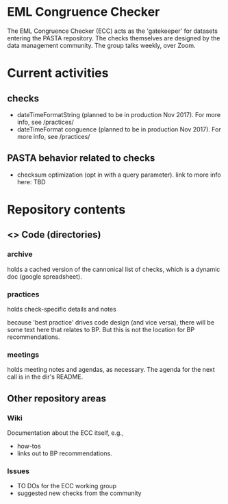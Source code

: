 # EML Congruence Checker

The EML Congruence Checker (ECC) acts as the 'gatekeeper' for datasets entering the PASTA repository. The checks themselves are designed by the data management community. The group talks weekly, over Zoom.

# Current activities
## checks
* dateTimeFormatString (planned to be in production Nov 2017). For more info, see /practices/
* dateTimeFormat conguence (planned to be in production Nov 2017). For more info, see /practices/
## PASTA behavior related to checks
* checksum optimization (opt in with a query parameter). link to more info here: TBD

# Repository contents
## <> Code (directories)
### archive
holds a cached version of the cannonical list of checks, which is a dynamic doc (google spreadsheet). 

### practices
holds check-specific details and notes 

because 'best practice' drives code design (and vice versa), there will be some text here that relates to BP. But this is not the location for BP recommendations. 

### meetings
holds meeting notes and agendas, as necessary. The agenda for the next call is in the dir's README.


## Other repository areas
### Wiki
Documentation about the ECC itself, e.g., 
* how-tos 
* links out to BP recommendations.

### Issues
* TO DOs for the ECC working group
* suggested new checks from the community
